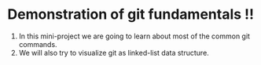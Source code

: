 # Demonstration of git fundamentals !!

1. In this mini-project we are going to learn about most of the common git commands.
2. We will also try to visualize git as linked-list data structure.